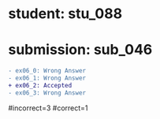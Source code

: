 # student: stu_088
# submission: sub_046

```diff
- ex06_0: Wrong Answer
- ex06_1: Wrong Answer
+ ex06_2: Accepted
- ex06_3: Wrong Answer
```
#incorrect=3
#correct=1
